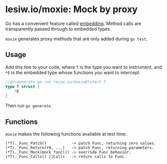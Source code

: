 # lesiw.io/moxie: Mock by proxy

Go has a convenient feature called [embedding][embedding]. Method calls are
transparently passed through to embedded types.

`moxie` generates proxy methods that are only added during `go test`.

## Usage

Add this line to your code, where `T` is the type you want to instrument, and
`*E` is the embedded type whose functions you want to intercept.

``` go
//go:generate go run lesiw.io/moxie@latest T
type T struct {
    *E
}
```

Then run `go generate`.

## Functions

`moxie` makes the following functions available at test time.

```
(*T)._Func_Patch()           -> patch Func, returning zero values.
(*T)._Func_Return(r0, ...)   -> patch Func, returning parameters.
(*T)._Func_Mock(mock func()) -> override Func behavior.
(*T)._Func_Calls() []Calls   -> return calls to Func.
```

[embedding]: https://go.dev/doc/effective_go#embedding
